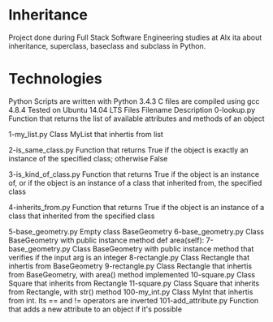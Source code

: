 # Inheritance
Project done during Full Stack Software Engineering studies at Alx ita about inheritance, superclass, baseclass and subclass in Python.

# Technologies
Python Scripts are written with Python 3.4.3
C files are compiled using gcc 4.8.4
Tested on Ubuntu 14.04 LTS
Files
Filename	Description
0-lookup.py	Function that returns the list of available attributes and methods of an object

1-my_list.py	Class MyList that inhertis from list

2-is_same_class.py	Function that returns True if the object is exactly an instance of the specified class; otherwise False

3-is_kind_of_class.py	Function that returns True if the object is an instance of, or if the object is an instance of a class that inherited from, the specified class

4-inherits_from.py	Function that returns True if the object is an instance of a class that inherited from the specified class

5-base_geometry.py	Empty class BaseGeometry
6-base_geometry.py	Class BaseGeometry with public instance method def area(self):
7-base_geometry.py	Class BaseGeometry with public instance method that verifies if the input arg is an integer
8-rectangle.py	Class Rectangle that inhertis from BaseGeometry
9-rectangle.py	Class Rectangle that inhertis from BaseGeometry, with area() method implemented
10-square.py	Class Square that inherits from Rectangle
11-square.py	Class Square that inherits from Rectangle, with str() method
100-my_int.py	Class MyInt that inhertis from int. Its == and != operators are inverted
101-add_attribute.py	Function that adds a new attribute to an object if it's possible
